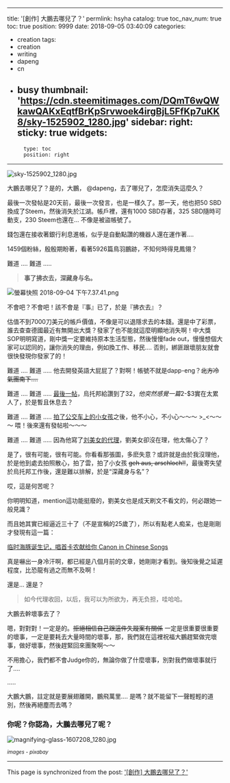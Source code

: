 
---
title: '[創作] 大鵬去哪兒了？'
permlink: hsyha
catalog: true
toc_nav_num: true
toc: true
position: 9999
date: 2018-09-05 03:40:09
categories:
- creation
tags:
- creation
- writing
- dapeng
- cn
- busy
thumbnail: 'https://cdn.steemitimages.com/DQmT6wQWkawQAKxEqtfBrKpSrvwoek4irgBjL5FfKp7uKK8/sky-1525902_1280.jpg'
sidebar:
    right:
        sticky: true
widgets:
    -
        type: toc
        position: right
---


![sky-1525902_1280.jpg](https://cdn.steemitimages.com/DQmT6wQWkawQAKxEqtfBrKpSrvwoek4irgBjL5FfKp7uKK8/sky-1525902_1280.jpg)

大鵬去哪兒了？是的，大鵬， @dapeng，去了哪兒了，怎麼消失這麼久？

最後一次發帖是20天前，最後一次發言，也是一樣久了。那一天，他也把50 SBD換成了Steem，然後消失於江湖。帳戶裡，還有1000 SBD存著，325 SBD隨時可動支，230 Steem也還在... 不像是被盜帳號了。

錢包還在接收著銀行利息進帳，似乎是自動點讚的機器人還在運作著.... 

1459個粉絲，殷殷期盼著，看著5926篇鳥羽鵬跡，不知何時得見鳳翎？

難道 ....  難道 .....

>**事了拂衣去，深藏身与名。**

![螢幕快照 2018-09-04 下午7.37.41.png](https://cdn.steemitimages.com/DQmTaSn5DBVFdzy7ukwn98nEKWackTUSyYGaK5e6JGvrJnK/%E8%9E%A2%E5%B9%95%E5%BF%AB%E7%85%A7%202018-09-04%20%E4%B8%8B%E5%8D%887.37.41.png)

不會吧？不會吧！該不會是『事』已了，於是『拂衣去』？

估值不到7000刀美元的帳戶價值，不像是可以退隱求去的本錢。還是中了彩票，誰去查查德國最近有無開出大獎？發家了也不能就這麼明顯地消失啊！中大獎SOP明明寫道，剛中獎一定要維持原本生活型態，然後慢慢fade out，慢慢想個大家可以認同的，讓你消失的理由，例如換工作、移民.... 否則，綁匪跟壞朋友就會很快發現你發家了的！

難道 ....  難道 ..... 他去開發英語大屁屁了？對啊！帳號不就是dapp-eng？<del>北方冷氣團南下....</del>

難道 ....  難道 ..... [最後一帖](https://steemit.com/utopian-io/@dapeng/steemr-sfollow-diagrams)，烏托邦給讚到了$32，他突然感覺一篇$2-$3實在太累人了，於是暫且休息去？

難道 ....  難道 ..... [拍了公交车上的小女孩](https://steemit.com/cn/@dapeng/daily-photo-on-a-bus)之後，他不小心，不小心～～～ >_<～～～ 喂！後來還有發帖啦～～～

難道 ....  難道 ..... 因為他寫了[刘美女的代理](https://steemit.com/cn/@dapeng/2dv32u)，劉美女卻沒在理，他太傷心了？

是了，很有可能，很有可能。你看看那張圖，多麽失意？或許就是由於我沒理他，於是他到處去拍照散心，拍了雲，拍了小女孩 <del>geh aus, arschloch!!</del>，最後寄失望於烏托邦工作後，還是難以排解，於是“深藏身与名”？

哎，這是何苦呢？

你明明知道，mention這功能挺廢的，劉美女也是成天刷文不看文的，何必跟她一般見識？

而且她其實已經逼近三十了（不是宣稱的25歲了），所以有點老人痴呆，也是剛剛才發現有這一篇：

[临时海豚诞生记，唱首卡农献给你 Canon in Chinese Songs](https://steemit.com/cn/@dapeng/canon-in-chinese-songs)

真是嚇出一身冷汗啊，都已經是八個月前的文章，她剛剛才看到。後知後覺之延遲程度，比恐龍有過之而無不及啊！

還是... 還是？

>如今代理收回，以后，我可以为所欲为，再无负担，哇哈哈。

大鵬去幹壞事去了？
 
嗯，對對對！一定是的。<del>拒絕相信自己跟這件失蹤案有關係</del> 一定是很重要很重要的壞事，一定是要耗去大量時間的壞事，那，我們就在這裡祝福大鵬趕緊做完壞事，做好壞事，然後趕緊回來團聚啊～～

不用擔心，我們都不會Judge你的，無論你做了什麼壞事，別對我們做壞事就行了.... 

.....

大鵬大鵬，註定就是要展翅離開，鵬飛萬里.... 是嗎？就不能留下一聲輕輕的道別，然後再絕塵而去嗎？

<h3>你呢？你認為，大鵬去哪兒了呢？</h3>

![magnifying-glass-1607208_1280.jpg](https://cdn.steemitimages.com/DQmVkBs6xVu42oHpsdf8aFVc2bcKRZp85B6aT7mbXJfRR1M/magnifying-glass-1607208_1280.jpg)

<sub>*images - pixabay*</sub>


- - -

This page is synchronized from the post: ['[創作] 大鵬去哪兒了？'](https://steemit.com/@deanliu/hsyha)
